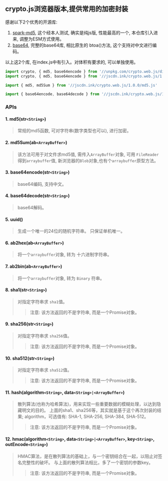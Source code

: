## crypto.js浏览器版本,提供常用的加密封装


感谢以下2个优秀的开源库:

1. [spark-md5](https://github.com/satazor/js-spark-md5), 这个经本人测试, 确实是纯js版, 性能最高的一个, 本仓库引入进来, 调整为ESM方式使用。
2. [base64](https://github.com/beatgammit/base64-js), 完整的base64库, 相比原生的 btoa()方法, 这个支持对中文进行编码。


以上这2个库, 在index.js中有引入。对体积有要求的, 可以单独使用。


```js
import crypto, { md5, base64encode } from '//unpkg.com/crypto.web.js/dist/index.js'
import crypto, { md5, base64encode } from '//jscdn.ink/crypto.web.js/1.0.0/index.js'  // 大陆用户可使用此加速地址

import { md5, md5Sum } from '//jscdn.ink/crypto.web.js/1.0.0/md5.js'

import { base64encode, base64decode } from '//jscdn.ink/crypto.web.js/1.0.0/base64.js'


```

### APIs

#### 1. md5(str`<String>`) 
> 常规的md5函数, 可对字符串(数字类型也可以), 进行加密。


#### 2. md5Sum(ab`<ArrayBuffer>`) 
> 该方法可用于对文件求md5值, 需传入`ArrayBuffer`对象, 可用 `FileReader`得到`arraybuffer`值, 新浏览器的`Blob`对象,也有个`arraybuffer`原型方法。


#### 3. base64encode(str`<String>`) 
> base64编码, 支持中文。


#### 4. base64decode(str`<String>`) 
> base64解码。


#### 5. uuid() 
> 生成一个唯一的24位的随机字符串。 只保证单机唯一。


#### 6. ab2hex(ab`<ArrayBuffer>`) 
> 将一个`arraybuffer`对象, 转为 十六进制字符串。


#### 7. ab2bin(ab`<ArrayBuffer>`) 
> 将一个`arraybuffer`对象, 转为 `Binary` 符串。


#### 8. sha1(str`<String>`) 
> 对指定字符串求 `sha1`值。
>> 注意: 该方法返回的不是字符串, 而是一个Promise对象。


#### 9. sha256(str`<String>`) 
> 对指定字符串求 `sha256`值。
>> 注意: 该方法返回的不是字符串, 而是一个Promise对象。


#### 10. sha512(str`<String>`) 
> 对指定字符串求 `sha512`值。
>> 注意: 该方法返回的不是字符串, 而是一个Promise对象。


#### 11. hash(algorithm`<String>`, data`<String>|<ArrayBuffer>`) 
> 散列算法(也称为哈希算法)，用来实现一些重要数据的模糊处理，以达到隐藏明文的目的。 上面的sha1、sha256等，其实就是基于这个再次封装的结果; algorithm，可选值有: SHA-1, SHA-256, SHA-384, SHA-512。
>> 注意: 该方法返回的不是字符串, 而是一个Promise对象。


#### 12. hmac(algorithm`<String>`, data`<String>|<ArrayBuffer>`, key`<String>`, outEncode`<String>`) 
> HMAC算法，是在散列算法的基础上，与一个密钥结合在一起，以阻止对签名完整性的破坏。 与上面的散列算法相比，多了一个密钥的参数key。
>> 注意: 该方法返回的不是字符串, 而是一个Promise对象。
